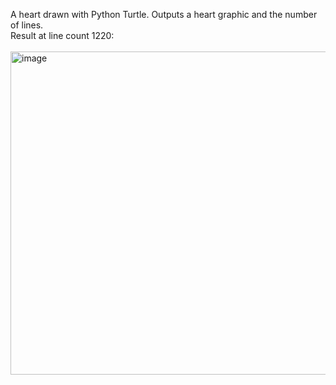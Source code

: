 A heart drawn with Python Turtle. Outputs a heart graphic and the number of lines. <br/>
Result at line count 1220: <br/><br/>
<img width="573" height="517" alt="image" src="https://github.com/user-attachments/assets/975a6830-664f-413c-81d8-eb3e5c01d651" />
